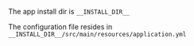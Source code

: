 The app install dir is `__INSTALL_DIR__`

The configuration file resides in `__INSTALL_DIR__/src/main/resources/application.yml`
